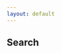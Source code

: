 ```yaml
---
layout: default
---
```


## Search

<script async src="https://cse.google.com/cse.js?cx=b0d7ff12adcb24b8f">
</script>
<div class="gcse-search"></div>

